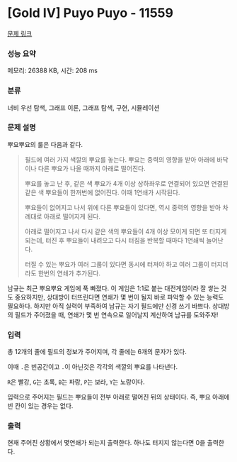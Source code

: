 # [Gold IV] Puyo Puyo - 11559 

[문제 링크](https://www.acmicpc.net/problem/11559) 

### 성능 요약

메모리: 26388 KB, 시간: 208 ms

### 분류

너비 우선 탐색, 그래프 이론, 그래프 탐색, 구현, 시뮬레이션

### 문제 설명

<p>뿌요뿌요의 룰은 다음과 같다.</p>

<blockquote>
<p>필드에 여러 가지 색깔의 뿌요를 놓는다. 뿌요는 중력의 영향을 받아 아래에 바닥이나 다른 뿌요가 나올 때까지 아래로 떨어진다.</p>

<p>뿌요를 놓고 난 후, 같은 색 뿌요가 4개 이상 상하좌우로 연결되어 있으면 연결된 같은 색 뿌요들이 한꺼번에 없어진다. 이때 1연쇄가 시작된다.</p>

<p>뿌요들이 없어지고 나서 위에 다른 뿌요들이 있다면, 역시 중력의 영향을 받아 차례대로 아래로 떨어지게 된다.</p>

<p>아래로 떨어지고 나서 다시 같은 색의 뿌요들이 4개 이상 모이게 되면 또 터지게 되는데, 터진 후 뿌요들이 내려오고 다시 터짐을 반복할 때마다 1연쇄씩 늘어난다.</p>

<p>터질 수 있는 뿌요가 여러 그룹이 있다면 동시에 터져야 하고 여러 그룹이 터지더라도 한번의 연쇄가 추가된다.</p>
</blockquote>

<p>남규는 최근 뿌요뿌요 게임에 푹 빠졌다. 이 게임은 1:1로 붙는 대전게임이라 잘 쌓는 것도 중요하지만, 상대방이 터뜨린다면 연쇄가 몇 번이 될지 바로 파악할 수 있는 능력도 필요하다. 하지만 아직 실력이 부족하여 남규는 자기 필드에만 신경 쓰기 바쁘다. 상대방의 필드가 주어졌을 때, 연쇄가 몇 번 연속으로 일어날지 계산하여 남규를 도와주자!</p>

### 입력 

 <p>총 12개의 줄에 필드의 정보가 주어지며, 각 줄에는 6개의 문자가 있다.</p>

<p>이때 <code>.</code>은 빈공간이고 <code>.</code>이 아닌것은 각각의 색깔의 뿌요를 나타낸다.</p>

<p><code>R</code>은 빨강, <code>G</code>는 초록, <code>B</code>는 파랑, <code>P</code>는 보라, <code>Y</code>는 노랑이다.</p>

<p>입력으로 주어지는 필드는 뿌요들이 전부 아래로 떨어진 뒤의 상태이다. 즉, 뿌요 아래에 빈 칸이 있는 경우는 없다.</p>

### 출력 

 <p>현재 주어진 상황에서 몇연쇄가 되는지 출력한다. 하나도 터지지 않는다면 0을 출력한다.</p>

